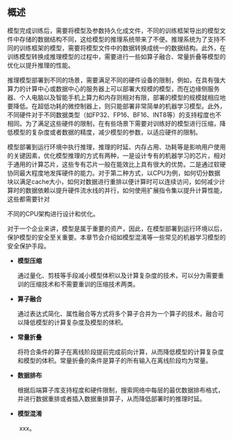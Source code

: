 ## 概述

模型完成训练后，需要将模型及参数持久化成文件，不同的训练框架导出的模型文件中存储的数据结构不同，这给模型的推理系统带来了不便。推理系统为了支持不同的训练框架的模型，需要将模型文件中的数据转换成统一的数据结构。此外，在训练模型转换成推理模型的过程中，需要进行一些如算子融合、常量折叠等模型的优化以提升推理的性能。

推理模型部署到不同的场景，需要满足不同的硬件设备的限制，例如，在具有强大算力的计算中心或数据中心的服务器上可以部署大规模的模型，而在边缘侧服务器、个人电脑以及智能手机上算力和内存则相对有限，部署的模型的规模就相应地要降低。在超低功耗的微控制器上，则只能部署非常简单的机器学习模型。此外，不同硬件对于不同数据类型（如FP32、FP16、BF16、INT8等）的支持程度也不相同。为了满足这些硬件的限制，在有些场景下需要对训练好的模型进行压缩，降低模型的复杂度或者数据的精度，减少模型的参数，以适应硬件的限制。

模型部署到运行环境中执行推理，推理的时延、内存占用、功耗等是影响用户使用的关键因素，优化模型推理的方式有两种，一是设计专有的机器学习的芯片，相对于通用的计算芯片，这些专有芯片一般在能效比上具有很大的优势。二是通过软硬协同最大程度地发挥硬件的能力。对于第二种方式，以CPU为例，如何切分数据块以满足cache大小，如何对数据进行重排以便计算时可以连续访问，如何减少计算时的数据依赖以提升硬件流水线的并行，如何使用扩展指令集以提升计算性能，这些都需要针对

不同的CPU架构进行设计和优化。

对于一个企业来讲，模型是属于重要的资产，因此，在模型部署到运行环境以后，保护模型的安全至关重要。本章节会介绍如模型混淆等一些常见的机器学习模型的安全保护手段。

- **模型压缩** 

  ​		通过量化、剪枝等手段减小模型体积以及计算复杂度的技术，可以分为需要重训的压缩技术和不需要重训的压缩技术两类。

- **算子融合** 

  ​	通过表达式简化、属性融合等方式将多个算子合并为一个算子的技术，融合可以降低模型的计算复杂度及模型的体积。

- **常量折叠**

  ​	将符合条件的算子在离线阶段提前完成前向计算，从而降低模型的计算复杂度和模型的体积。常量折叠的条件是算子的所有输入在离线阶段均为常量。

- **数据排布**

  ​	根据后端算子库支持程度和硬件限制，搜索网络中每层的最优数据排布格式，并进行数据重排或者插入数据重排算子，从而降低部署时的推理时延。

- **模型混淆**

  ​	xxx。
